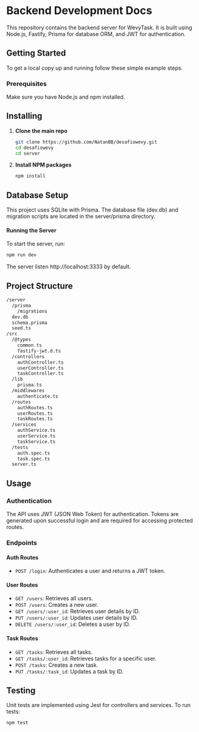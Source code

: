 # Backend Development Docs

This repository contains the backend server for WevyTask. It is built using Node.js, Fastify, Prisma for database ORM, and JWT for authentication.

## Getting Started

To get a local copy up and running follow these simple example steps.

### Prerequisites

Make sure you have Node.js and npm installed.

## Installing

1. **Clone the main repo**
   ```bash
   git clone https://github.com/NatanBB/desafiowevy.git
   cd desafiowevy
   cd server
   ```
2. **Install NPM packages**
   ```bash
   npm install
   ```
## Database Setup
This project uses SQLite with Prisma. The database file (dev.db) and migration scripts are located in the server/prisma directory.

#### Running the Server
To start the server, run:
   ```bash
   npm run dev
   ```
The server listen http://localhost:3333 by default.

## Project Structure
```bash
/server
  /prisma
    /migrations
  dev.db
  schema.prisma
  seed.ts
/src
  /@types
    common.ts
    fastify-jwt.d.ts
  /controllers
    authController.ts
    userController.ts
    taskController.ts
  /lib
    prisma.ts
  /middlewares
    authenticate.ts
  /routes
    authRoutes.ts
    userRoutes.ts
    taskRoutes.ts
  /services
    authService.ts
    userService.ts
    taskService.ts
  /tests
    auth.spec.ts
    task.spec.ts
  server.ts
```

## Usage

### Authentication

The API uses JWT (JSON Web Token) for authentication. Tokens are generated upon successful login and are required for accessing protected routes.

### Endpoints

#### Auth Routes

- `POST /login`: Authenticates a user and returns a JWT token.

#### User Routes

- `GET /users`: Retrieves all users.
- `POST /users`: Creates a new user.
- `GET /users/:user_id`: Retrieves user details by ID.
- `PUT /users/:user_id`: Updates user details by ID.
- `DELETE /users/:user_id`: Deletes a user by ID.

#### Task Routes

- `GET /tasks`: Retrieves all tasks.
- `GET /tasks/:user_id`: Retrieves tasks for a specific user.
- `POST /tasks`: Creates a new task.
- `PUT /tasks/:task_id`: Updates a task by ID.

## Testing
Unit tests are implemented using Jest for controllers and services. To run tests:

```bash
npm test
```
